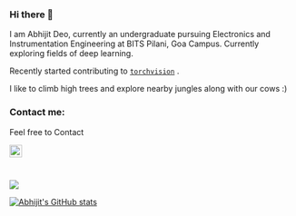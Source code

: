 ### Hi there 👋

I am Abhijit Deo, currently an undergraduate pursuing Electronics and Instrumentation Engineering at BITS Pilani, Goa Campus. Currently exploring fields of deep learning.

Recently started contributing to  [`torchvision`](https://github.com/pytorch/vision) .

I like to climb high trees and explore nearby jungles along with our cows :)
### Contact me:

Feel free to Contact


[<img align="left" alt="Abhijit Deo | Gmail" width="22px" src="https://cdn.jsdelivr.net/npm/simple-icons@v3/icons/gmail.svg" />][gmail]

<br />


[gmail]: mailto:f20190041@goa.bits-pilani.ac.in
<br>


![](https://komarev.com/ghpvc/?username=abhi-glitchhg&color=green)


[![Abhijit's GitHub stats](https://github-readme-stats.vercel.app/api?username=abhi-glitchhg)](https://github.com/abhi-glitchhg/github-readme-stats)

